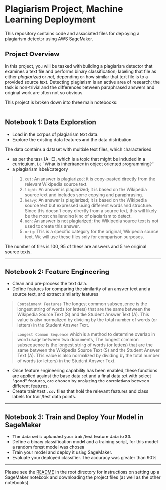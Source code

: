 # Plagiarism Project, Machine Learning Deployment

This repository contains code and associated files for deploying a plagiarism detector using AWS SageMaker.

## Project Overview

In this project, you will be tasked with building a plagiarism detector that examines a text file and performs binary classification; labeling that file as either *plagiarized* or *not*, depending on how similar that text file is to a provided source text. Detecting plagiarism is an active area of research; the task is non-trivial and the differences between paraphrased answers and original work are often not so obvious.

This project is broken down into three main notebooks:

---

## Notebook 1: Data Exploration
* Load in the corpus of plagiarism text data.
* Explore the existing data features and the data distribution.

The data contains a dataset with multiple text files, which characterised 
 
 * as per the task (A- E), which is a topic that might be included in a curriculum, i.e "What is inheritance in object oriented programming?"
 * a plagiarism label/category
 > 1. `cut`: An answer is plagiarized; it is copy-pasted directly from the relevant Wikipedia source text.
 > 2. `light`: An answer is plagiarized; it is based on the Wikipedia source text and includes some copying and paraphrasing.
 > 3. `heavy`: An answer is plagiarized; it is based on the Wikipedia source text but expressed using different words and structure. Since this doesn't copy directly from a source text, this will likely be the most challenging kind of plagiarism to detect.
> 4. `non`: An answer is not plagiarized; the Wikipedia source text is not used to create this answer.
> 5. `orig`: This is a specific category for the original, Wikipedia source text. We will use these files only for comparison purposes.

The number of files is 100, 95 of these are answers and 5 are original source texts.

---

## Notebook 2: Feature Engineering

* Clean and pre-process the text data.
* Define features for comparing the similarity of an answer text and a source text, and extract similarity features
> `Containment Features` The longest common subsequence is the longest string of words (or letters) that are the same between the Wikipedia Source Text (S) and the Student Answer Text (A). This value is also normalized by dividing by the total number of words (or letters) in the Student Answer Text.

> `Longest Common Sequence` which is a method to determine overlap in word usage between two documents, The longest common subsequence is the longest string of words (or letters) that are the same between the Wikipedia Source Text (S) and the Student Answer Text (A). This value is also normalized by dividing by the total number of words (or letters) in the Student Answer Text.
* Once feature engineering capability has been enabled, these functions are applied against the base data set and a final data set with select "good" features, are chosen by analyzing the correlations between different features.
* Create train/test `.csv` files that hold the relevant features and class labels for train/test data points.

---

## Notebook 3: Train and Deploy Your Model in SageMaker

* The data set is uploaded your train/test feature data to S3.
* Define a binary classification model and a training script, for this model a random forest model was chosen
* Train your model and deploy it using SageMaker.
* Evaluate your deployed classifier.  The accuracy was greater than 90%

---

Please see the [README](https://github.com/udacity/ML_SageMaker_Studies/tree/master/README.md) in the root directory for instructions on setting up a SageMaker notebook and downloading the project files (as well as the other notebooks).

